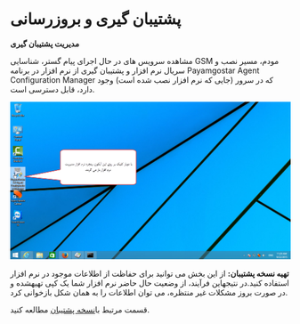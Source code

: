 # پشتیبان گیری و بروزرسانی        

**مدیریت پشتیبان گیری**

مشاهده سرویس های در حال اجرای پیام گستر، شناسایی GSM مودم، مسیر نصب و سریال نرم افزار و پشتیبان گیری از نرم افزار در برنامه Payamgostar Agent Configuration Manager که در سرور (جایی که نرم افزار نصب شده است) وجود دارد، قابل دسترسی است.

**![](Backup/BackupVersion/BackupVersion1.png)**

**تهیه نسخه پشتیبان:** از این بخش می توانید برای حفاظت از اطلاعات موجود در نرم افزار استفاده کنید.در نتیجهاین فرآیند، از وضعیت حال حاضر نرم افزار شما یک کپی تهیهشده و در صورت بروز مشکلات غیر منتظره، می توان اطلاعات را به همان شکل بازخوانی کرد.

قسمت مرتبط با[نسخه پشتیبان](Backup/BackupVersion.md) مطالعه کنید.